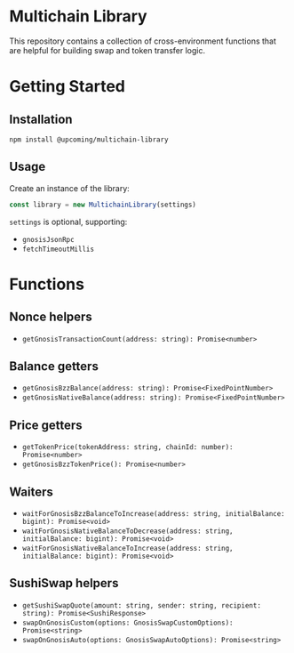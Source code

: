 # Multichain Library

This repository contains a collection of cross-environment functions that are helpful for building swap and token transfer logic.

# Getting Started

## Installation

```
npm install @upcoming/multichain-library
```

## Usage

Create an instance of the library:

```ts
const library = new MultichainLibrary(settings)
```

`settings` is optional, supporting:

-   `gnosisJsonRpc`
-   `fetchTimeoutMillis`

# Functions

## Nonce helpers

-   `getGnosisTransactionCount(address: string): Promise<number>`

## Balance getters

-   `getGnosisBzzBalance(address: string): Promise<FixedPointNumber>`
-   `getGnosisNativeBalance(address: string): Promise<FixedPointNumber>`

## Price getters

-   `getTokenPrice(tokenAddress: string, chainId: number): Promise<number>`
-   `getGnosisBzzTokenPrice(): Promise<number>`

## Waiters

-   `waitForGnosisBzzBalanceToIncrease(address: string, initialBalance: bigint): Promise<void>`
-   `waitForGnosisNativeBalanceToDecrease(address: string, initialBalance: bigint): Promise<void>`
-   `waitForGnosisNativeBalanceToIncrease(address: string, initialBalance: bigint): Promise<void>`

## SushiSwap helpers

-   `getSushiSwapQuote(amount: string, sender: string, recipient: string): Promise<SushiResponse>`
-   `swapOnGnosisCustom(options: GnosisSwapCustomOptions): Promise<string>`
-   `swapOnGnosisAuto(options: GnosisSwapAutoOptions): Promise<string>`
